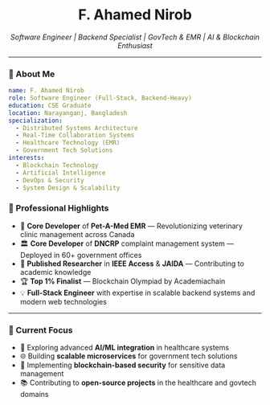 <!-- GitHub Profile README -->


<h1 align="center">F. Ahamed Nirob</h1>
<p align="center">
  <i>Software Engineer | Backend Specialist | GovTech & EMR | AI & Blockchain Enthusiast</i>
</p>

---

### 🧠 About Me

```yaml
name: F. Ahamed Nirob
role: Software Engineer (Full-Stack, Backend-Heavy)
education: CSE Graduate
location: Narayanganj, Bangladesh
specialization:
  - Distributed Systems Architecture
  - Real-Time Collaboration Systems
  - Healthcare Technology (EMR)
  - Government Tech Solutions
interests:
  - Blockchain Technology
  - Artificial Intelligence
  - DevOps & Security
  - System Design & Scalability
```

### 🚀 Professional Highlights

- 🏥 **Core Developer** of **Pet-A-Med EMR** — Revolutionizing veterinary clinic management across Canada
- 🏛️ **Core Developer** of **DNCRP** complaint management system — Deployed in 60+ government offices
- 📄 **Published Researcher** in **IEEE Access** & **JAIDA** — Contributing to academic knowledge
- 🏆 **Top 1% Finalist** — Blockchain Olympiad by Academiachain
- 💡 **Full-Stack Engineer** with expertise in scalable backend systems and modern web technologies

---


### 🎯 Current Focus

- 🔬 Exploring advanced **AI/ML integration** in healthcare systems
- 🌐 Building **scalable microservices** for government tech solutions
- 🔐 Implementing **blockchain-based security** for sensitive data management
- 📚 Contributing to **open-source projects** in the healthcare and govtech domains

